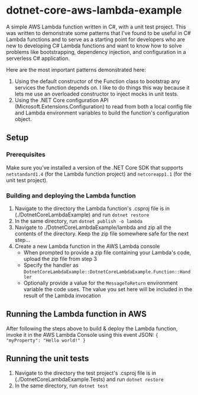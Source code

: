 # dotnet-core-aws-lambda-example
A simple AWS Lambda function written in C#, with a unit test project.  This was written to demonstrate some patterns that I've found to be useful in C# Lambda functions and to serve as a starting point for developers who are new to developing C# Lambda functions and want to know how to solve problems like bootstrapping, dependency injection, and configuration in a serverless C# application.

Here are the most important patterns demonstrated here:
1. Using the default constructor of the Function class to bootstrap any services the function depends on.  I like to do things this way because it lets me use an overloaded constructor to inject mocks in unit tests.
2. Using the .NET Core configuration API (Microsoft.Extensions.Configuration) to read from both a local config file and Lambda environment variables to build the function's configuration object.

## Setup
### Prerequisites
Make sure you've installed a version of the .NET Core SDK that supports `netstandard1.4` (for the Lambda function project) and `netcoreapp1.1` (for the unit test project).

### Building and deploying the Lambda function
1. Navigate to the directory the Lambda function's .csproj file is in (./DotnetCoreLambdaExample) and run `dotnet restore`
2. In the same directory, run `dotnet publish -o lambda`
3. Navigate to ./DotnetCoreLambdaExample/lambda and zip all the contents of the directory.  Keep the zip file somewhere safe for the next step...
4. Create a new Lambda function in the AWS Lambda console
    - When prompted to provide a zip file containing your Lambda's code, upload the zip file from step 3
    - Specify the handler as `DotnetCoreLambdaExample::DotnetCoreLambdaExample.Function::Handler`
    - Optionally provide a value for the `MessageToReturn` environment variable the code uses.  The value you set here will be included in the result of the Lambda invocation

## Running the Lambda function in AWS
After following the steps above to build & deploy the Lambda function, invoke it in the AWS Lambda Console using this event JSON:
`{ "myProperty": "Hello world!" } `

## Running the unit tests
1. Navigate to the directory the test project's .csproj file is in (./DotnetCoreLambdaExample.Tests) and run `dotnet restore`
2. In the same directory, run `dotnet test`
